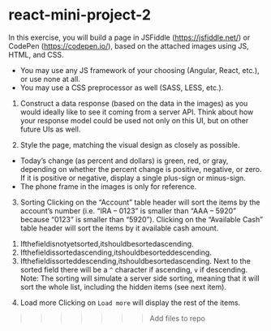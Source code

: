 # react-mini-project-2
In this exercise, you will build a page in JSFiddle (https://jsfiddle.net/) or CodePen (https://codepen.io/), based on the attached images using JS, HTML, and CSS.

- You may use any JS framework of your choosing (Angular, React, etc.), or use none at all.
- You may use a CSS preprocessor as well (SASS, LESS, etc.).

1) Construct a data response (based on the data in the images) as you would ideally like to see it coming from a server API. Think about how your response model could be used not only on this UI, but on other future UIs as well.

2) Style the page, matching the visual design as closely as possible.
- Today’s change (as percent and dollars) is green, red, or gray, depending on whether the percent change is positive, negative, or zero. If it is positive or negative, display a single plus-sign or minus-sign.
- The phone frame in the images is only for reference.

3) Sorting
Clicking on the “Account” table header will sort the items by the account’s number (i.e. “IRA – 0123” is smaller than “AAA – 5920” because “0123” is smaller than “5920”).
Clicking on the “Available Cash” table header will sort the items by it available cash amount.
1. Ifthefieldisnotyetsorted,itshouldbesortedascending.
2. Ifthefieldissortedascending,itshouldbesorteddescending.
3. Ifthefieldissorteddescending,itshouldbesortedascending.
Next to the sorted field there will be a `^` character if ascending, `v` if descending.
Note: The sorting will simulate a server side sorting, meaning that it will sort the whole list, including the hidden items (see next item).

4) Load more
Clicking on `Load more` will display the rest of the items.
>>>>>>> Add files to repo
